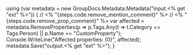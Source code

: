 using (var metadata = new GroupDocs.Metadata.Metadata("input.<% get "ext" %>"))
        {
            // <% "{steps.code.remove_mention_comment}" %>
            // <% "{steps.code.remove_prop_comment}" %>
            var affected = metadata.RemoveProperties(p => p.Tags.Any(t => t.Category == Tags.Person) || p.Name == "CustomProperty");
            Console.WriteLine("Affected properties: {0}", affected);
            metadata.Save("output.<% get "ext" %>");
        }